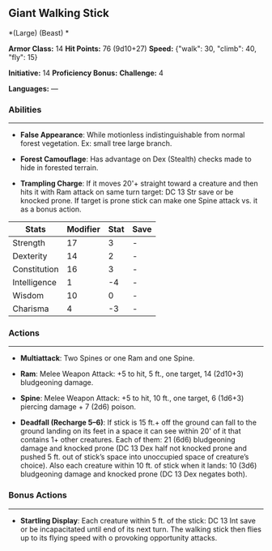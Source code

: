 ## Giant Walking Stick
*(Large) (Beast) *

**Armor Class:** 14
**Hit Points:** 76 (9d10+27)
**Speed:** {"walk": 30, "climb": 40, "fly": 15}

**Initiative:** 14
**Proficiency Bonus:**
**Challenge:** 4

**Languages:** —

### Abilities
 --- 
- **False Appearance**: While motionless indistinguishable from normal forest vegetation. Ex: small tree large branch.

- **Forest Camouflage**: Has advantage on Dex (Stealth) checks made to hide in forested terrain.

- **Trampling Charge**: If it moves 20'+ straight toward a creature and then hits it with Ram attack on same turn target: DC 13 Str save or be knocked prone. If target is prone stick can make one Spine attack vs. it as a bonus action.



| Stats | Modifier | Stat | Save
| ---- | ---- | ---- | ---- |
| Strength | 17 | 3 | - |
| Dexterity | 14 | 2 | - |
| Constitution | 16 | 3 | - |
| Intelligence | 1 | -4 | - |
| Wisdom | 10 | 0 | - |
| Charisma | 4 | -3 | - |

### Actions
 --- 
- **Multiattack**: Two Spines or one Ram and one Spine.

- **Ram**: Melee Weapon Attack: +5 to hit, 5 ft., one target, 14 (2d10+3) bludgeoning damage.

- **Spine**: Melee Weapon Attack: +5 to hit, 10 ft., one target, 6 (1d6+3) piercing damage + 7 (2d6) poison.

- **Deadfall (Recharge 5–6)**: If stick is 15 ft.+ off the ground can fall to the ground landing on its feet in a space it can see within 20' of it that contains 1+ other creatures. Each of them: 21 (6d6) bludgeoning damage and knocked prone (DC 13 Dex half not knocked prone and pushed 5 ft. out of stick’s space into unoccupied space of creature’s choice). Also each creature within 10 ft. of stick when it lands: 10 (3d6) bludgeoning damage and knocked prone (DC 13 Dex negates both).

### Bonus Actions
 --- 
- **Startling Display**: Each creature within 5 ft. of the stick: DC 13 Int save or be incapacitated until end of its next turn. The walking stick then flies up to its flying speed with o provoking opportunity attacks.

